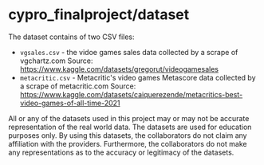 # cypro_finalproject/dataset
The dataset contains of two CSV files: 
- `vgsales.csv` - the vidoe games sales data collected by a scrape of vgchartz.com
  Source: https://www.kaggle.com/datasets/gregorut/videogamesales
- `metacritic.csv` - Metacritic's video games Metascore data collected by a scrape of metacritic.com
  Source: https://www.kaggle.com/datasets/caiquerezende/metacritics-best-video-games-of-all-time-2021

All or any of the datasets used in this project may or may not be accurate representation of the real world data. The datasets are used for education purposes only. By using this datasets, the collaborators do not claim any affiliation with the providers. Furthermore, the collaborators do not make any representations as to the accuracy or legitimacy of the datasets.